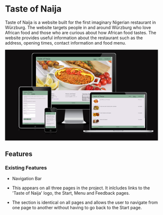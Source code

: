 # Taste of Naija

Taste of Naija is a website built for the first imaginary Nigerian restaurant in Würzburg. The website targets people in and around Würzburg who love African food and those who are curious about how African food tastes.
The website provides useful information about the restaurant such as the address, opening times, contact information and food menu.

![Image of Taste of Naija website on different devices](/assets/images/taste_of_naija.png)

## Features

### Existing Features

- Navigation Bar

- This appears on all three pages in the project. It inlcludes links to the 'Taste of Naija' logo, the Start, Menu and Feedback pages.
- The section is identical on all pages and allows the user to navigate from one page to another without having to go back to the Start page.



